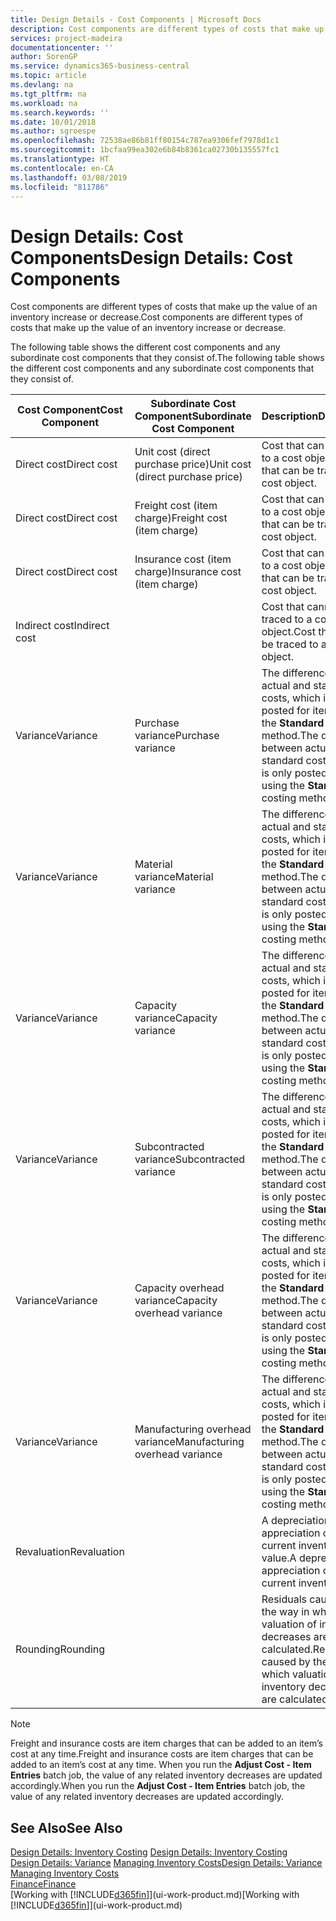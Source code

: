 ```yaml
---
title: Design Details - Cost Components | Microsoft Docs
description: Cost components are different types of costs that make up the value of an inventory increase or decrease.
services: project-madeira
documentationcenter: ''
author: SorenGP
ms.service: dynamics365-business-central
ms.topic: article
ms.devlang: na
ms.tgt_pltfrm: na
ms.workload: na
ms.search.keywords: ''
ms.date: 10/01/2018
ms.author: sgroespe
ms.openlocfilehash: 72538ae86b81ff80154c787ea9306fef7978d1c1
ms.sourcegitcommit: 1bcfaa99ea302e6b84b8361ca02730b135557fc1
ms.translationtype: HT
ms.contentlocale: en-CA
ms.lasthandoff: 03/08/2019
ms.locfileid: "811786"
---
```

# <a name="design-details-cost-components"></a><span data-ttu-id="dd4bd-103">Design Details: Cost Components</span><span class="sxs-lookup"><span data-stu-id="dd4bd-103">Design Details: Cost Components</span></span>
<span data-ttu-id="dd4bd-104">Cost components are different types of costs that make up the value of an inventory increase or decrease.</span><span class="sxs-lookup"><span data-stu-id="dd4bd-104">Cost components are different types of costs that make up the value of an inventory increase or decrease.</span></span>  

 <span data-ttu-id="dd4bd-105">The following table shows the different cost components and any subordinate cost components that they consist of.</span><span class="sxs-lookup"><span data-stu-id="dd4bd-105">The following table shows the different cost components and any subordinate cost components that they consist of.</span></span>  

|<span data-ttu-id="dd4bd-106">Cost Component</span><span class="sxs-lookup"><span data-stu-id="dd4bd-106">Cost Component</span></span>|<span data-ttu-id="dd4bd-107">Subordinate Cost Component</span><span class="sxs-lookup"><span data-stu-id="dd4bd-107">Subordinate Cost Component</span></span>|<span data-ttu-id="dd4bd-108">Description</span><span class="sxs-lookup"><span data-stu-id="dd4bd-108">Description</span></span>|  
|--------------------|--------------------------------|---------------------------------------|  
|<span data-ttu-id="dd4bd-109">Direct cost</span><span class="sxs-lookup"><span data-stu-id="dd4bd-109">Direct cost</span></span>|<span data-ttu-id="dd4bd-110">Unit cost (direct purchase price)</span><span class="sxs-lookup"><span data-stu-id="dd4bd-110">Unit cost (direct purchase price)</span></span>|<span data-ttu-id="dd4bd-111">Cost that can be traced to a cost object.</span><span class="sxs-lookup"><span data-stu-id="dd4bd-111">Cost that can be traced to a cost object.</span></span>|  
|<span data-ttu-id="dd4bd-112">Direct cost</span><span class="sxs-lookup"><span data-stu-id="dd4bd-112">Direct cost</span></span>|<span data-ttu-id="dd4bd-113">Freight cost (item charge)</span><span class="sxs-lookup"><span data-stu-id="dd4bd-113">Freight cost (item charge)</span></span>|<span data-ttu-id="dd4bd-114">Cost that can be traced to a cost object.</span><span class="sxs-lookup"><span data-stu-id="dd4bd-114">Cost that can be traced to a cost object.</span></span>|  
|<span data-ttu-id="dd4bd-115">Direct cost</span><span class="sxs-lookup"><span data-stu-id="dd4bd-115">Direct cost</span></span>|<span data-ttu-id="dd4bd-116">Insurance cost (item charge)</span><span class="sxs-lookup"><span data-stu-id="dd4bd-116">Insurance cost (item charge)</span></span>|<span data-ttu-id="dd4bd-117">Cost that can be traced to a cost object.</span><span class="sxs-lookup"><span data-stu-id="dd4bd-117">Cost that can be traced to a cost object.</span></span>|  
|<span data-ttu-id="dd4bd-118">Indirect cost</span><span class="sxs-lookup"><span data-stu-id="dd4bd-118">Indirect cost</span></span>||<span data-ttu-id="dd4bd-119">Cost that cannot be traced to a cost object.</span><span class="sxs-lookup"><span data-stu-id="dd4bd-119">Cost that cannot be traced to a cost object.</span></span>|  
|<span data-ttu-id="dd4bd-120">Variance</span><span class="sxs-lookup"><span data-stu-id="dd4bd-120">Variance</span></span>|<span data-ttu-id="dd4bd-121">Purchase variance</span><span class="sxs-lookup"><span data-stu-id="dd4bd-121">Purchase variance</span></span>|<span data-ttu-id="dd4bd-122">The difference between actual and standard costs, which is only posted for items using the **Standard** costing method.</span><span class="sxs-lookup"><span data-stu-id="dd4bd-122">The difference between actual and standard costs, which is only posted for items using the **Standard** costing method.</span></span>|  
|<span data-ttu-id="dd4bd-123">Variance</span><span class="sxs-lookup"><span data-stu-id="dd4bd-123">Variance</span></span>|<span data-ttu-id="dd4bd-124">Material variance</span><span class="sxs-lookup"><span data-stu-id="dd4bd-124">Material variance</span></span>|<span data-ttu-id="dd4bd-125">The difference between actual and standard costs, which is only posted for items using the **Standard** costing method.</span><span class="sxs-lookup"><span data-stu-id="dd4bd-125">The difference between actual and standard costs, which is only posted for items using the **Standard** costing method.</span></span>|  
|<span data-ttu-id="dd4bd-126">Variance</span><span class="sxs-lookup"><span data-stu-id="dd4bd-126">Variance</span></span>|<span data-ttu-id="dd4bd-127">Capacity variance</span><span class="sxs-lookup"><span data-stu-id="dd4bd-127">Capacity variance</span></span>|<span data-ttu-id="dd4bd-128">The difference between actual and standard costs, which is only posted for items using the **Standard** costing method.</span><span class="sxs-lookup"><span data-stu-id="dd4bd-128">The difference between actual and standard costs, which is only posted for items using the **Standard** costing method.</span></span>|  
|<span data-ttu-id="dd4bd-129">Variance</span><span class="sxs-lookup"><span data-stu-id="dd4bd-129">Variance</span></span>|<span data-ttu-id="dd4bd-130">Subcontracted variance</span><span class="sxs-lookup"><span data-stu-id="dd4bd-130">Subcontracted variance</span></span>|<span data-ttu-id="dd4bd-131">The difference between actual and standard costs, which is only posted for items using the **Standard** costing method.</span><span class="sxs-lookup"><span data-stu-id="dd4bd-131">The difference between actual and standard costs, which is only posted for items using the **Standard** costing method.</span></span>|  
|<span data-ttu-id="dd4bd-132">Variance</span><span class="sxs-lookup"><span data-stu-id="dd4bd-132">Variance</span></span>|<span data-ttu-id="dd4bd-133">Capacity overhead variance</span><span class="sxs-lookup"><span data-stu-id="dd4bd-133">Capacity overhead variance</span></span>|<span data-ttu-id="dd4bd-134">The difference between actual and standard costs, which is only posted for items using the **Standard** costing method.</span><span class="sxs-lookup"><span data-stu-id="dd4bd-134">The difference between actual and standard costs, which is only posted for items using the **Standard** costing method.</span></span>|  
|<span data-ttu-id="dd4bd-135">Variance</span><span class="sxs-lookup"><span data-stu-id="dd4bd-135">Variance</span></span>|<span data-ttu-id="dd4bd-136">Manufacturing overhead variance</span><span class="sxs-lookup"><span data-stu-id="dd4bd-136">Manufacturing overhead variance</span></span>|<span data-ttu-id="dd4bd-137">The difference between actual and standard costs, which is only posted for items using the **Standard** costing method.</span><span class="sxs-lookup"><span data-stu-id="dd4bd-137">The difference between actual and standard costs, which is only posted for items using the **Standard** costing method.</span></span>|  
|<span data-ttu-id="dd4bd-138">Revaluation</span><span class="sxs-lookup"><span data-stu-id="dd4bd-138">Revaluation</span></span>||<span data-ttu-id="dd4bd-139">A depreciation or appreciation of the current inventory value.</span><span class="sxs-lookup"><span data-stu-id="dd4bd-139">A depreciation or appreciation of the current inventory value.</span></span>|  
|<span data-ttu-id="dd4bd-140">Rounding</span><span class="sxs-lookup"><span data-stu-id="dd4bd-140">Rounding</span></span>||<span data-ttu-id="dd4bd-141">Residuals caused by the way in which valuation of inventory decreases are calculated.</span><span class="sxs-lookup"><span data-stu-id="dd4bd-141">Residuals caused by the way in which valuation of inventory decreases are calculated.</span></span>|  

> [!NOTE]  
>  <span data-ttu-id="dd4bd-142">Freight and insurance costs are item charges that can be added to an item’s cost at any time.</span><span class="sxs-lookup"><span data-stu-id="dd4bd-142">Freight and insurance costs are item charges that can be added to an item’s cost at any time.</span></span> <span data-ttu-id="dd4bd-143">When you run the **Adjust Cost - Item Entries** batch job, the value of any related inventory decreases are updated accordingly.</span><span class="sxs-lookup"><span data-stu-id="dd4bd-143">When you run the **Adjust Cost - Item Entries** batch job, the value of any related inventory decreases are updated accordingly.</span></span>  

## <a name="see-also"></a><span data-ttu-id="dd4bd-144">See Also</span><span class="sxs-lookup"><span data-stu-id="dd4bd-144">See Also</span></span>  
 <span data-ttu-id="dd4bd-145">[Design Details: Inventory Costing](design-details-inventory-costing.md) </span><span class="sxs-lookup"><span data-stu-id="dd4bd-145">[Design Details: Inventory Costing](design-details-inventory-costing.md) </span></span>  
 <span data-ttu-id="dd4bd-146">[Design Details: Variance](design-details-variance.md) [Managing Inventory Costs](finance-manage-inventory-costs.md)</span><span class="sxs-lookup"><span data-stu-id="dd4bd-146">[Design Details: Variance](design-details-variance.md) [Managing Inventory Costs](finance-manage-inventory-costs.md)</span></span>  
 [<span data-ttu-id="dd4bd-147">Finance</span><span class="sxs-lookup"><span data-stu-id="dd4bd-147">Finance</span></span>](finance.md)  
 <span data-ttu-id="dd4bd-148">[Working with [!INCLUDE[d365fin](includes/d365fin_md.md)]](ui-work-product.md)</span><span class="sxs-lookup"><span data-stu-id="dd4bd-148">[Working with [!INCLUDE[d365fin](includes/d365fin_md.md)]](ui-work-product.md)</span></span>  
